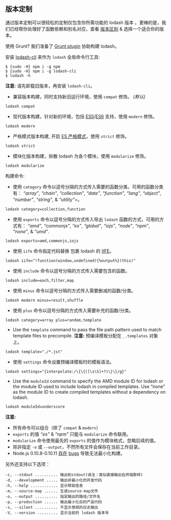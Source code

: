 ## 版本定制

通过版本定制可以很轻松的定制仅包含你所需功能的 lodash 版本 。更棒的是，我们已经帮你处理好了函数依赖和别名对应，查看 [版本区别](https://github.com/lodash/lodash/wiki/build-differences) & 选择一个适合你的版本。

使用 Grunt? 我们准备了 [Grunt plugin](https://npmjs.org/package/grunt-lodash) 协助构建 lodash。

安装 [lodash-cli](https://npmjs.org/package/lodash-cli) 来作为 `lodash` 全局命令行工具:

```
$ {sudo -H} npm i -g npm
$ {sudo -H} npm i -g lodash-cli
$ lodash -h
```

**注意:** 请先卸载旧版本，再安装 `lodash-cli`。

*   兼容版本构建，同时支持新旧运行环境，使用 `compat` 修饰。 _(默认)_

```
lodash compat
```

*   现代版本构建，针对新的环境，包括 [ES5](https://es5.github.io/)/[ES6](ttps://people.mozilla.org/~jorendorff/es6-draft.html) 支持，使用 `modern` 修饰。

```
lodash modern
```

*   严格模式版本构建, 开启 [ES 严格模式](https://es5.github.io/#C)，使用 `strict` 修饰。

```
lodash strict
```

*   模块化版本构建，拆散 lodash 为各个模块，使用 `modularize` 修饰。

```
lodash modularize
```

构建命令:

*   使用 `category` 命令以逗号分隔的方式传入需要的函数分类。可用的函数分类有： _“array”_, _“chain”_, _“collection”_, _“date”_, _“function”_, _“lang”_, _“object”_, _“number”_, _“string”_, & _“utility”_=。

```
lodash category=collection,function
```

*   使用 `exports` 命令以逗号分隔的方式传入导出 `lodash` 函数的方式，可用的方式有： _“amd”_, _“commonjs”_, _“es”_, _“global”_, _“iojs”_, _“node”_, _“npm”_, _“none”_, & _“umd”_.

```
lodash exports=amd,commonjs,iojs
```

*   使用 `iife` 命令指定代码替换 包裹 lodash 的 [IIFE](http://benalman.com/news/2010/11/immediately-invoked-function-expression/)。

```
lodash iife="!function(window,undefined){%output%}(this)"
```

*   使用 `include` 命令以逗号分隔的方式传入需要包含的函数。

```
lodash include=each,filter,map
```

*   使用 `minus` 命令以逗号分隔的方式传入需要删减的函数/分类。

```
lodash modern minus=result,shuffle
```

*   使用 `plus` 命令以逗号分隔的方式传入需要补充的函数/分类。

```
lodash category=array plus=random,template
```

*   Use the `template` command to pass the file path pattern used to match template files to precompile. **注意:** 预编译模板分配在 `_.templates` 对象上。

```
lodash template="./*.jst"
```

*   使用 `settings` 命令设置预编译模板时的模板语法。

```
lodash settings="{interpolate:/\{\{([\s\S]+?)\}\}/g}"
```

*   Use the `moduleId` command to specify the AMD module ID for lodash or the module ID used to include lodash in compiled templates. Use “none” as the module ID to create compiled templates without a dependency on lodash.

```
lodash moduleId=underscore
```

**注意:**

*   所有命令可以组合（除了 `compat` & `modern`）
*   `exports` 的值 _“es”_ & _“npm”_ 只能与 `modularize` 命令联用。
*   `modularize` 命令使用最先的 `exports` 的值作为模块格式，忽略后续的值。
*   除非指定 `-o` 或 `--output`，不然所有文件会保存在当前工作目录。
*   Node.js 0.10.8-0.10.11 [存在](https://github.com/joyent/node/issues/5622) [bugs](https://github.com/joyent/node/issues/5688) 导致无法最小化构建。

另外还支持以下选项：

```
-c, --stdout .......... 输出到stdout(译注：类似直接输出在终端那样)
-d, --development ..... 输出非最小化的开发代码
-h, --help ............ 显示帮助信息
-m, --source-map ...... 生成source-map文件
-o, --output .......... 指定输出的路径/文件名
-p, --production ...... 输出最小化后的产品代码
-s, --silent .......... 不显示常规的日志输出
-V, --version ......... 显示当前的 lodash 版本号
```
